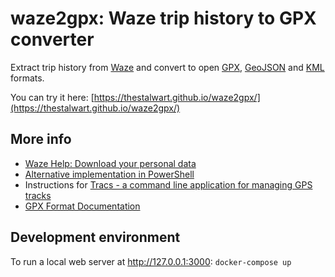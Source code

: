 # waze2gpx: Waze trip history to GPX converter

Extract trip history from [Waze](https://www.waze.com/company) 
and convert to open [GPX](https://en.wikipedia.org/wiki/GPS_Exchange_Format), [GeoJSON](https://en.wikipedia.org/wiki/GeoJSON) and [KML](https://en.wikipedia.org/wiki/Keyhole_Markup_Language) formats.

You can try it here: [https://thestalwart.github.io/waze2gpx/](https://thestalwart.github.io/waze2gpx/)

## More info
- [Waze Help: Download your personal data](https://support.google.com/waze/answer/9002354)
- [Alternative implementation in PowerShell](https://www.waze.com/forum/viewtopic.php?t=261936)
- Instructions for [Tracs - a command line application for managing GPS tracks](https://tracs.readthedocs.io/en/latest/waze/)
- [GPX Format Documentation](https://www.topografix.com/gpx.asp)

## Development environment
To run a local web server at http://127.0.0.1:3000:
`docker-compose up`
